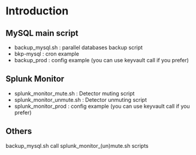# Introduction

## MySQL main script
* backup\_mysql.sh : parallel databases backup script
* bkp-mysql : cron example
* backup\_prod : config example (you can use keyvault call if you prefer)

## Splunk Monitor
* splunk\_monitor\_mute.sh : Detector muting script
* splunk\_monitor\_unmute.sh : Detector unmuting script
* splunk\_monitor\_prod : config example (you can use keyvault call if you prefer)

## Others
backup\_mysql.sh call splunk\_monitor\_(un)mute.sh scripts
